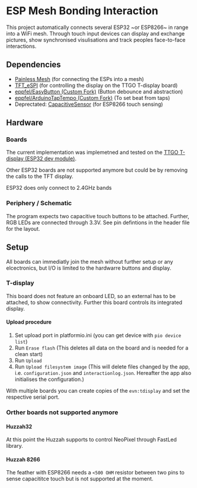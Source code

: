 # ESP Mesh Bonding Interaction

This project automatically connects several ESP32 ~or ESP8266~ in range into a WiFi mesh. Through touch input devices can display and exchange pictures, show synchronised visulisations and track peoples face-to-face interactions.

## Dependencies

* [Painless Mesh](https://gitlab.com/painlessMesh/painlessMesh) (for connecting the ESPs into a mesh)
* [TFT_eSPI](https://github.com/Bodmer/TFT_eSPI) (for controlling the display on the TTGO T-display board)
* [eppfel/EasyButton (Custom Fork)](https://github.com/eppfel/EasyButton) (Button debounce and abstraction)
* [eppfel/ArduinoTapTempo (Custom Fork)](https://github.com/eppfel/ArduinoTapTempo) (To set beat from taps)
* Deprectated: [CapacitiveSensor](https://github.com/PaulStoffregen/CapacitiveSensor) (for ESP8266 touch sensing)

## Hardware

### Boards
The current implementation was implemetned and tested on the [TTGO T-display (ESP32 dev module)](https://github.com/Xinyuan-LilyGO/TTGO-T-Display).

Other ESP32 boards are not supported anymore but could be by removing the calls to the TFT display.

ESP32 does only connect to 2.4GHz bands

### Periphery / Schematic

The program expects two capacitive touch buttons to be attached. Further, RGB LEDs are connected through 3.3V.
See pin defintions in the header file for the layout.

## Setup

All boards can immediatly join the mesh without further setup or any elcectronics, but I/O is limited to the hardwarre buttons and display.


### T-display
This board does not feature an onboard LED, so an external has to be attached, to show connectivity. Further this board controls its integrated display.

#### Upload procedure

1. Set upload port in platformio.ini (you can get device with `pio device list`)
1. Run `Erase flash` (This deletes all data on the board and is needed for a clean start)
1. Run `Upload`
1. Run `Upload filesystem image` (This will delete files changed by the app, i.e. `configuration.json` and `interactionlog.json`. Hereafter the app also initialises the configuration.)

With multiple boards you can create copies of the `evn:tdisplay` and set the respective serial port.

### Orther boards not supported anymore

#### Huzzah32
At this point the Huzzah supports to control NeoPixel through FastLed library. 

#### Huzzah 8266
The feather with ESP8266 needs a `<500 OHM` resistor between two pins to sense capacititce touch but is not supported at the moment.

